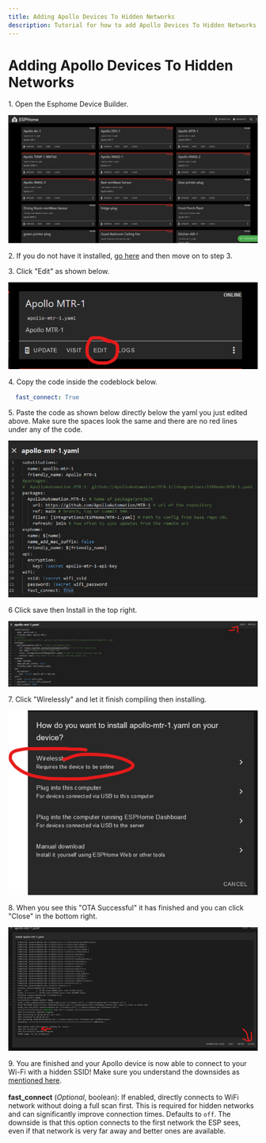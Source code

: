 ```yaml
---
title: Adding Apollo Devices To Hidden Networks
description: Tutorial for how to add Apollo Devices To Hidden Networks.
---
```

# Adding Apollo Devices To Hidden Networks

1\. Open the Esphome Device Builder.

![](../../../../assets/bluetooth-proxy-tutorial-1.png)

2\. If you do not have it installed, [go here](https://esphome.io/guides/getting_started_hassio.html#installing-esphome-device-compiler "Install Esphome Device Builder.") and then move on to step 3.

3\. Click "Edit" as shown below.

![](../../../../assets/bluetooth-proxy-tutorial-2.png)

4\. Copy the code inside the codeblock below.

```yaml
  fast_connect: True
```

5\. Paste the code as shown below directly below the yaml you just edited above. Make sure the spaces look the same and there are no red lines under any of the code.

![](../../../../assets/hidden-ssid-tutorial-1.png)

6 Click save then Install in the top right.

![](../../../../assets/hidden-ssid-tutorial-2.png)

7\. Click "Wirelessly" and let it finish compiling then installing.

![](../../../../assets/hidden-ssid-tutorial-3.png)

8\. When you see this "OTA Successful" it has finished and you can click "Close" in the bottom right.

![](../../../../assets/hidden-ssid-tutorial-4.png)

9\. You are finished and your Apollo device is now able to connect to your Wi-Fi with a hidden SSID! Make sure you understand the downsides as [mentioned here](https://esphome.io/components/wifi.html "downsides of fast_connect: true").<br><br>**fast\_connect** (*Optional*, boolean): If enabled, directly connects to WiFi network without doing a full scan first. This is required for hidden networks and can significantly improve connection times. Defaults to `off`. The downside is that this option connects to the first network the ESP sees, even if that network is very far away and better ones are available.